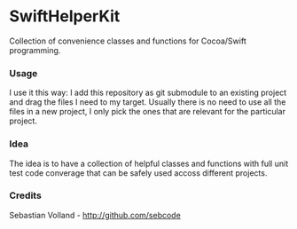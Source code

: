 # SwiftHelperKit

Collection of convenience classes and functions for Cocoa/Swift programming.

### Usage

I use it this way: I add this repository as git submodule to an existing project and drag the files I need to my target. Usually there is no need to use all the files in a new project, I only pick the ones that are relevant for the particular project.

### Idea

The idea is to have a collection of helpful classes and functions with full unit test code converage that can be safely used accoss different projects.

### Credits

Sebastian Volland - http://github.com/sebcode
